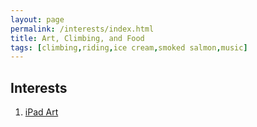 ```yaml
---
layout: page
permalink: /interests/index.html
title: Art, Climbing, and Food
tags: [climbing,riding,ice cream,smoked salmon,music]
---
```


## Interests

1. [iPad Art](/interests/ipadart)

